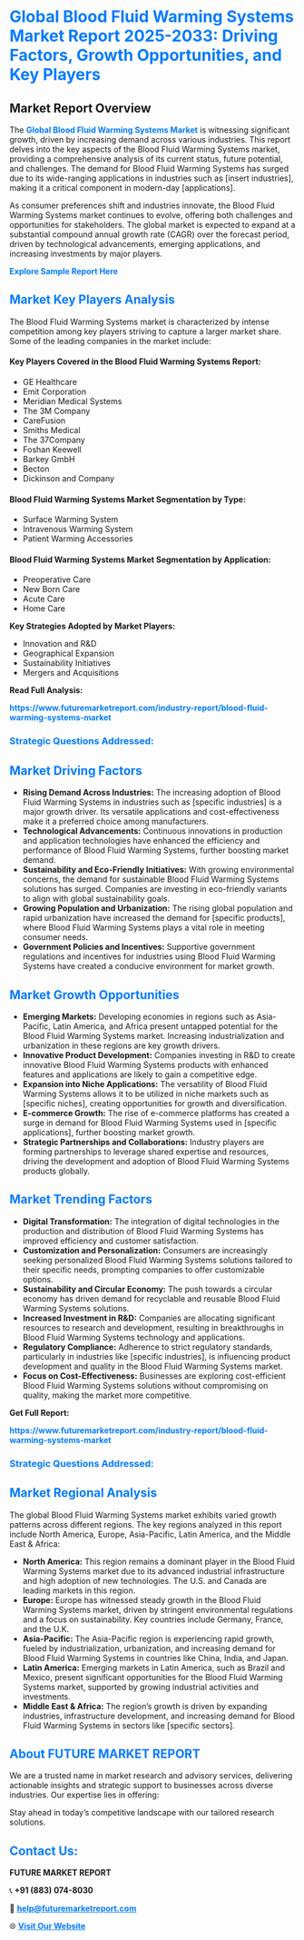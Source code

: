 <h1 style="color: #007BFF;">Global Blood Fluid Warming Systems Market Report 2025-2033: Driving Factors, Growth Opportunities, and Key Players</h1>

<section id="overview">
<h2>Market Report Overview</h2>
<p>The <a href="https://www.futuremarketreport.com/industry-report/blood-fluid-warming-systems-market" style="color: #007BFF; text-decoration: none;"><strong>Global Blood Fluid Warming Systems Market</strong></a> is witnessing significant growth, driven by increasing demand across various industries. This report delves into the key aspects of the Blood Fluid Warming Systems market, providing a comprehensive analysis of its current status, future potential, and challenges. The demand for Blood Fluid Warming Systems has surged due to its wide-ranging applications in industries such as [insert industries], making it a critical component in modern-day [applications].</p>
<p>As consumer preferences shift and industries innovate, the Blood Fluid Warming Systems market continues to evolve, offering both challenges and opportunities for stakeholders. The global market is expected to expand at a substantial compound annual growth rate (CAGR) over the forecast period, driven by technological advancements, emerging applications, and increasing investments by major players.</p>
</section>

<section id="overview">
<p><a href="https://www.futuremarketreport.com/request-sample/reportId=62560" style="color: #007BFF; text-decoration: none;"><strong>Explore Sample Report Here</strong></a></p>
</section>

<section id="key-players">
<h2 style="color: #007BFF;">Market Key Players Analysis</h2>
<p>The Blood Fluid Warming Systems market is characterized by intense competition among key players striving to capture a larger market share. Some of the leading companies in the market include:</p>
<h4>Key Players Covered in the Blood Fluid Warming Systems Report:</h4>
<ul><li>GE Healthcare</li><li>Emit Corporation</li><li>Meridian Medical Systems</li><li>The 3M Company</li><li>CareFusion</li><li>Smiths Medical</li><li>The 37Company</li><li>Foshan Keewell</li><li>Barkey GmbH</li><li>Becton</li><li>Dickinson and Company</li></ul>
<h4>Blood Fluid Warming Systems Market Segmentation by Type:</h4>
<ul><li>Surface Warming System</li><li>Intravenous Warming System</li><li>Patient Warming Accessories</li></ul>

<h4>Blood Fluid Warming Systems Market Segmentation by Application:</h4>
<ul><li>Preoperative Care</li><li>New Born Care</li><li>Acute Care</li><li>Home Care</li></ul>
<p><strong>Key Strategies Adopted by Market Players:</strong></p>
<ul>
<li>Innovation and R&D</li>
<li>Geographical Expansion</li>
<li>Sustainability Initiatives</li>
<li>Mergers and Acquisitions</li>
</ul>
</section>

<section>
<p><strong>Read Full Analysis: </strong></p><a href="https://www.futuremarketreport.com/industry-report/blood-fluid-warming-systems-market" style="color: #007BFF; text-decoration: none;"><strong>https://www.futuremarketreport.com/industry-report/blood-fluid-warming-systems-market</strong></a>
<h3 style="color: #007BFF;">Strategic Questions Addressed:</h3>
</section>

<section id="driving-factors">
<h2 style="color: #007BFF;">Market Driving Factors</h2>
<ul>
<li><strong>Rising Demand Across Industries:</strong> The increasing adoption of Blood Fluid Warming Systems in industries such as [specific industries] is a major growth driver. Its versatile applications and cost-effectiveness make it a preferred choice among manufacturers.</li>
<li><strong>Technological Advancements:</strong> Continuous innovations in production and application technologies have enhanced the efficiency and performance of Blood Fluid Warming Systems, further boosting market demand.</li>
<li><strong>Sustainability and Eco-Friendly Initiatives:</strong> With growing environmental concerns, the demand for sustainable Blood Fluid Warming Systems solutions has surged. Companies are investing in eco-friendly variants to align with global sustainability goals.</li>
<li><strong>Growing Population and Urbanization:</strong> The rising global population and rapid urbanization have increased the demand for [specific products], where Blood Fluid Warming Systems plays a vital role in meeting consumer needs.</li>
<li><strong>Government Policies and Incentives:</strong> Supportive government regulations and incentives for industries using Blood Fluid Warming Systems have created a conducive environment for market growth.</li>
</ul>
</section>

<section id="growth-opportunities">
<h2 style="color: #007BFF;">Market Growth Opportunities</h2>
<ul>
<li><strong>Emerging Markets:</strong> Developing economies in regions such as Asia-Pacific, Latin America, and Africa present untapped potential for the Blood Fluid Warming Systems market. Increasing industrialization and urbanization in these regions are key growth drivers.</li>
<li><strong>Innovative Product Development:</strong> Companies investing in R&D to create innovative Blood Fluid Warming Systems products with enhanced features and applications are likely to gain a competitive edge.</li>
<li><strong>Expansion into Niche Applications:</strong> The versatility of Blood Fluid Warming Systems allows it to be utilized in niche markets such as [specific niches], creating opportunities for growth and diversification.</li>
<li><strong>E-commerce Growth:</strong> The rise of e-commerce platforms has created a surge in demand for Blood Fluid Warming Systems used in [specific applications], further boosting market growth.</li>
<li><strong>Strategic Partnerships and Collaborations:</strong> Industry players are forming partnerships to leverage shared expertise and resources, driving the development and adoption of Blood Fluid Warming Systems products globally.</li>
</ul>
</section>

<section id="trending-factors">
<h2 style="color: #007BFF;">Market Trending Factors</h2>
<ul>
<li><strong>Digital Transformation:</strong> The integration of digital technologies in the production and distribution of Blood Fluid Warming Systems has improved efficiency and customer satisfaction.</li>
<li><strong>Customization and Personalization:</strong> Consumers are increasingly seeking personalized Blood Fluid Warming Systems solutions tailored to their specific needs, prompting companies to offer customizable options.</li>
<li><strong>Sustainability and Circular Economy:</strong> The push towards a circular economy has driven demand for recyclable and reusable Blood Fluid Warming Systems solutions.</li>
<li><strong>Increased Investment in R&D:</strong> Companies are allocating significant resources to research and development, resulting in breakthroughs in Blood Fluid Warming Systems technology and applications.</li>
<li><strong>Regulatory Compliance:</strong> Adherence to strict regulatory standards, particularly in industries like [specific industries], is influencing product development and quality in the Blood Fluid Warming Systems market.</li>
<li><strong>Focus on Cost-Effectiveness:</strong> Businesses are exploring cost-efficient Blood Fluid Warming Systems solutions without compromising on quality, making the market more competitive.</li>
</ul>
</section>

<section>
<p><strong>Get Full Report: </strong></p><a href="https://www.futuremarketreport.com/industry-report/blood-fluid-warming-systems-market" style="color: #007BFF; text-decoration: none;"><strong>https://www.futuremarketreport.com/industry-report/blood-fluid-warming-systems-market</strong></a>
<h3 style="color: #007BFF;">Strategic Questions Addressed:</h3>
</section>


<section id="regional-analysis">
<h2 style="color: #007BFF;">Market Regional Analysis</h2>
<p>The global Blood Fluid Warming Systems market exhibits varied growth patterns across different regions. The key regions analyzed in this report include North America, Europe, Asia-Pacific, Latin America, and the Middle East & Africa:</p>
<ul>
<li><strong>North America:</strong> This region remains a dominant player in the Blood Fluid Warming Systems market due to its advanced industrial infrastructure and high adoption of new technologies. The U.S. and Canada are leading markets in this region.</li>
<li><strong>Europe:</strong> Europe has witnessed steady growth in the Blood Fluid Warming Systems market, driven by stringent environmental regulations and a focus on sustainability. Key countries include Germany, France, and the U.K.</li>
<li><strong>Asia-Pacific:</strong> The Asia-Pacific region is experiencing rapid growth, fueled by industrialization, urbanization, and increasing demand for Blood Fluid Warming Systems in countries like China, India, and Japan.</li>
<li><strong>Latin America:</strong> Emerging markets in Latin America, such as Brazil and Mexico, present significant opportunities for the Blood Fluid Warming Systems market, supported by growing industrial activities and investments.</li>
<li><strong>Middle East & Africa:</strong> The region’s growth is driven by expanding industries, infrastructure development, and increasing demand for Blood Fluid Warming Systems in sectors like [specific sectors].</li>
</ul>
</section>

<footer>
<h2 style="color: #007BFF;">About FUTURE MARKET REPORT</h2>
<p>We are a trusted name in market research and advisory services, delivering actionable insights and strategic support to businesses across diverse industries. Our expertise lies in offering:</p>

<p>Stay ahead in today’s competitive landscape with our tailored research solutions.</p>

<h2 style="color: #007BFF;">Contact Us:</h2>
<p><strong>FUTURE MARKET REPORT</strong></p>
<p>📞 <strong>+91 (883) 074-8030</strong></p>
<p>📧 <strong><a href="mailto:help@futuremarketreport.com" style="color: #007BFF;">help@futuremarketreport.com</a></strong></p>
<p>🌐 <strong><a href="https://www.futuremarketreport.com/" style="color: #007BFF;">Visit Our Website</a></strong></p>
</footer>